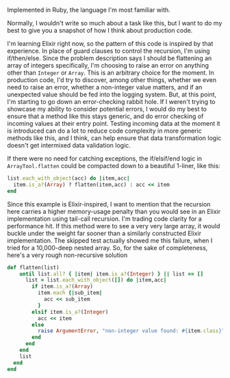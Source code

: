 Implemented in Ruby, the language I'm most familiar with.

Normally, I wouldn't write so much about a task like this, but I want to do my
best to give you a snapshot of how I think about production code.

I'm learning Elixir right now, so the pattern of this code is inspired by that 
experience. In place of guard clauses to control the recursion, I'm using 
if/then/else.  Since the problem description says I should be flattening an array
of integers specifically, I'm choosing to raise an error on anything other than 
`Integer` or `Array`.  This is an arbitrary choice for the moment.  In production 
code, I'd try to discover, among other things, whether we even need to raise an
error, whether a non-integer value matters, and if an unexpected value should be
fed into the logging system.  But, at this point, I'm starting to go down an
error-checking rabbit hole.  If I weren't trying to showcase my ability to
consider potential errors, I would do my best to ensure that a method like this
stays generic, and do error checking of incoming values at their entry point.
Testing incoming data at the moment it is introduced can do a lot to reduce code
complexity in more generic methods like this, and I think, can help ensure that
data transformation logic doesn't get intermixed data validation logic.

If there were no need for catching exceptions, the if/elsif/end logic in 
`ArrayTool.flatten` could be compacted down to a beautiful 1-liner, like this:
```ruby
list.each_with_object(acc) do |item,acc|
  item.is_a?(Array) ? flatten(item,acc) : acc << item
end
```
Since this example is Elixir-inspired, I want to mention that the recursion here
carries a higher memory-usage penalty than you would see in an Elixir
implementation using tail-call recursion.  I'm trading code clarity for a 
performance hit.  If this method were to see a very very large array, it would 
buckle under the weight far sooner than a similarly constructed Elixir 
implementation. The skipped test actually showed me this failure, when I tried
for a 10,000-deep nested array.  So, for the sake of completeness, here's a 
very rough non-recursive solution
```ruby
def flatten(list)
    until list.all? { |item| item.is_a?(Integer) } || list == []
      list = list.each_with_object([]) do |item,acc|
        if item.is_a?(Array)
          item.each {|sub_item|
            acc << sub_item
          }
        elsif item.is_a?(Integer)
          acc << item
        else
          raise ArgumentError, "non-integer value found: #{item.class}"
        end
      end
    end
    list
  end
end
```
